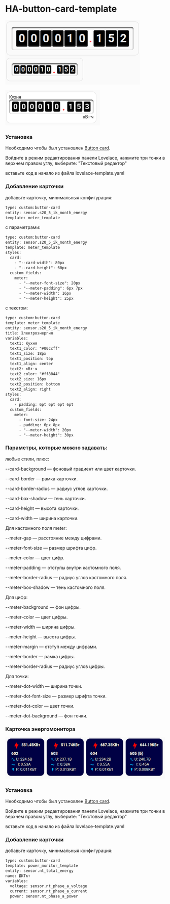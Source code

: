 # HA-button-card-template
![Image alt](20241618.png)

![Image alt](20241619.png)

### Установка
Необходимо чтобы был установлен [Button card](https://github.com/custom-cards/button-card). 

Войдите в режим редактирования панели Lovelace, нажмите три точки в верхнем правом углу, выберите: "Текстовый редактор"

вставьте код в начало из файла lovelace-template.yaml

### Добавление карточки
добавьте карточку, минимальныя конфигурация:
```
type: custom:button-card
entity: sensor.s20_5_ik_month_energy
template: meter_template
```
с параметрами:
```
type: custom:button-card
entity: sensor.s20_5_ik_month_energy
template: meter_template
styles:
  card:
    - "--card-width": 80px
    - "--card-height": 60px
  custom_fields:
    meter:
      - "--meter-font-size": 20px
      - "--meter-padding": 6px 7px
      - "--meter-width": 16px
      - "--meter-height": 25px
```
с текстом:
```
type: custom:button-card
template: meter_template
entity: sensor.s20_5_ik_month_energy
title: Электроэнергия
variables:
  text1: Кухня
  text1_color: "#00ccff"
  text1_size: 18px
  text1_position: top
  text1_align: center
  text2: кВт⋅ч
  text2_color: "#ff8844"
  text2_size: 16px
  text2_position: bottom
  text2_align: right
styles:
  card:
    - padding: 6pt 6pt 6pt 6pt
  custom_fields:
    meter:
      - font-size: 24px
      - padding: 6px 8px
      - "--meter-width": 20px
      - "--meter-height": 30px
```


### Параметры, которые можно задавать:

любые стили, плюс:

--card-background — фоновый градиент или цвет карточки.

--card-border — рамка карточки.

--card-border-radius — радиус углов карточки.

--card-box-shadow — тень карточки.

--card-height — высота карточки.

--card-width — ширина карточки.

Для кастомного поля meter:

--meter-gap — расстояние между цифрами.

--meter-font-size — размер шрифта цифр.

--meter-color — цвет цифр.

--meter-padding — отступы внутри кастомного поля.

--meter-border-radius — радиус углов кастомного поля.

--meter-box-shadow — тень кастомного поля.

Для цифр:

--meter-background — фон цифры.

--meter-color — цвет цифры.

--meter-width — ширина цифры.

--meter-height — высота цифры.

--meter-margin — отступ между цифрами.

--meter-border — рамка цифры.

--meter-border-radius — радиус углов цифры.

Для точки:

--meter-dot-width — ширина точки.

--meter-dot-font-size — размер шрифта точки.

--meter-dot-color — цвет точки.

--meter-dot-background — фон точки.

### Карточка энергомонитора
![Image alt](20241620.png)
### Установка
Необходимо чтобы был установлен [Button card](https://github.com/custom-cards/button-card). 

Войдите в режим редактирования панели Lovelace, нажмите три точки в верхнем правом углу, выберите: "Текстовый редактор"

вставьте код в начало из файла lovelace-template.yaml

### Добавление карточки
добавьте карточку, минимальныя конфигурация:
```
type: custom:button-card
template: power_monitor_template
entity: sensor.nt_total_energy
name: ДКТкт
variables:
  voltage: sensor.nt_phase_a_voltage
  current: sensor.nt_phase_a_current
  power: sensor.nt_phase_a_power
```

